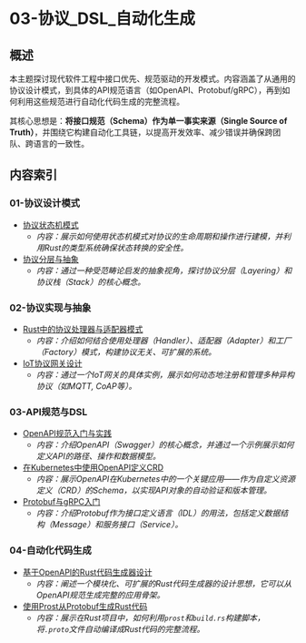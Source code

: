 # 03-协议_DSL_自动化生成

## 概述

本主题探讨现代软件工程中接口优先、规范驱动的开发模式。内容涵盖了从通用的协议设计模式，到具体的API规范语言（如OpenAPI、Protobuf/gRPC），再到如何利用这些规范进行自动化代码生成的完整流程。

其核心思想是：**将接口规范（Schema）作为单一事实来源（Single Source of Truth）**，并围绕它构建自动化工具链，以提高开发效率、减少错误并确保跨团队、跨语言的一致性。

## 内容索引

### 01-协议设计模式

- [协议状态机模式](./01-协议设计模式/01-协议状态机模式.md)
  - *内容：展示如何使用状态机模式对协议的生命周期和操作进行建模，并利用Rust的类型系统确保状态转换的安全性。*
- [协议分层与抽象](./01-协议设计模式/02-协议分层与抽象.md)
  - *内容：通过一种受范畴论启发的抽象视角，探讨协议分层（Layering）和协议栈（Stack）的核心概念。*

### 02-协议实现与抽象

- [Rust中的协议处理器与适配器模式](./02-协议实现与抽象/01-Rust中的协议处理器与适配器模式.md)
  - *内容：介绍如何结合使用处理器（Handler）、适配器（Adapter）和工厂（Factory）模式，构建协议无关、可扩展的系统。*
- [IoT协议网关设计](./02-协议实现与抽象/02-IoT协议网关设计.md)
  - *内容：通过一个IoT网关的具体实例，展示如何动态地注册和管理多种异构协议（如MQTT, CoAP等）。*

### 03-API规范与DSL

- [OpenAPI规范入门与实践](./03-API规范与DSL/01-OpenAPI规范入门与实践.md)
  - *内容：介绍OpenAPI（Swagger）的核心概念，并通过一个示例展示如何定义API的路径、操作和数据模型。*
- [在Kubernetes中使用OpenAPI定义CRD](./03-API规范与DSL/02-在Kubernetes中使用OpenAPI定义CRD.md)
  - *内容：展示OpenAPI在Kubernetes中的一个关键应用——作为自定义资源定义（CRD）的Schema，以实现API对象的自动验证和版本管理。*
- [Protobuf与gRPC入门](./03-API规范与DSL/03-Protobuf与gRPC入门.md)
  - *内容：介绍Protobuf作为接口定义语言（IDL）的用法，包括定义数据结构（Message）和服务接口（Service）。*

### 04-自动化代码生成

- [基于OpenAPI的Rust代码生成器设计](./04-自动化代码生成/01-基于OpenAPI的Rust代码生成器设计.md)
  - *内容：阐述一个模块化、可扩展的Rust代码生成器的设计思想，它可以从OpenAPI规范生成完整的应用骨架。*
- [使用Prost从Protobuf生成Rust代码](./04-自动化代码生成/02-使用Prost从Protobuf生成Rust代码.md)
  - *内容：展示在Rust项目中，如何利用`prost`和`build.rs`构建脚本，将`.proto`文件自动编译成Rust代码的完整流程。* 